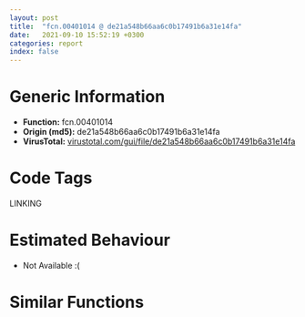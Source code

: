 ```yaml
---
layout: post
title:  "fcn.00401014 @ de21a548b66aa6c0b17491b6a31e14fa"
date:   2021-09-10 15:52:19 +0300
categories: report
index: false
---
```


# Generic Information
- **Function:** fcn.00401014
- **Origin (md5):** de21a548b66aa6c0b17491b6a31e14fa
- **VirusTotal:** [virustotal.com/gui/file/de21a548b66aa6c0b17491b6a31e14fa][virustotal_ref]

# Code Tags
<span class="tag" id="LINKING">LINKING</span>


# Estimated Behaviour
<ul><li class="bhv-desc" id="na">Not Available :(</li></ul>

# Similar Functions
<script type="text/javascript" src="https://www.gstatic.com/charts/loader.js"></script>
<script type="text/javascript">

    google.charts.load('current', {'packages':['corechart']});
    google.charts.setOnLoadCallback(drawChart);

    function drawChart() {
    var data = new google.visualization.DataTable();
        data.addColumn('number', 'X');
        data.addColumn('number', 'Y');
        data.addColumn({type: 'string', role: 'tooltip', 'p': {'html': true}});
        data.addColumn({'type': 'string', 'role': 'style'});
        
        data.addRows([
    [0, 0, '<b><a href="/report/fcn.00401014@de21a548b66aa6c0b17491b6a31e14fa">fcn.00401014</a><br>@de21a548b66aa6c0b17491b6a31e14fa</b><br>', 'point { fill-color: #e0440e; }'],

        ]);

    var options = {
        title: 'Similarity Plot',
        legend: 'none',
        colors: ['#dedbd9', '#e6693e', '#ec8f6e', '#f3b49f', '#f6c7b6'],
        tooltip: {isHtml: true, trigger: 'both'},
        explorer: {
        actions: ["dragToZoom", "rightClickToReset"],
        },
        chartArea: {
        width: '80%',
        height: '80%'
        },
        width: '100%',
        height: '100%'
    };

    var chart = new google.visualization.ScatterChart(document.getElementById('chart_div'));

    chart.draw(data, options);
    }
    
</script>


<div id="chart_div" style="width: 100%px; height: 100%;"></div>

# Disassembled Code
{% highlight nasm %}

jmp 0x4054fb
push ebp
sub esp, 0x48
push 0x108
mov eax, 0x43a5eb
call fcn.0040ca08
mov dword[ebp+0x40], ecx
lea eax, [ebp+0x48]
push eax
push dword[ebp+0x54]
xor edi, edi
mov dword[ebp+0x48], edi
call dword[sym.imp.SHELL32.dll_CommandLineToArgvW]
mov esi, eax
cmp esi, edi
je 0x405bb7
cmp dword[ebp+0x48], edi
je 0x405bb7
xor ebx, ebx
inc ebx
cmp dword[ebp+0x48], ebx
jne 0x4055ff
push dword[esi]
lea ecx, [ebp+0x54]
call fcn.004013e8
push edi
push str.QXMatrix.dll
lea ecx, [ebp+0x54]
mov dword[ebp-4], edi
call fcn.0040114a
cmp eax, 0xffffffff
je 0x405597
push dword[ebp+0x54]
call fcn.0040110e
test eax, eax
pop ecx
je 0x405597
push dword[ebp+0x54]
call dword[sym.imp.KERNEL32.dll_LoadLibraryW]
mov edi, eax
test edi, edi
je 0x405597
push str.UnloadMatrixDriver
push edi
call dword[sym.imp.KERNEL32.dll_GetProcAddress]
test eax, eax
je 0x405590
call eax
push edi
call dword[sym.imp.KERNEL32.dll_FreeLibrary]
mov ecx, dword[ebp+0x54]
or dword[ebp-4], 0xffffffff
add ecx, 0xfffffff0
call fcn.00401050
cmp dword[ebp+0x48], ebx
jne 0x4055ff
push str._sendfailreport
push dword[esi]
call fcn.0040b4e0
test eax, eax
pop ecx
pop ecx
jne 0x4055cc
mov ecx, dword[ebp+0x40]
call fcn.004015eb
mov eax, ebx
jmp 0x405bb9
cmp dword[ebp+0x48], ebx
jne 0x4055ff
push dword[esi]
lea ecx, [ebp+0x54]
call fcn.004013e8
mov ecx, dword[ebp+0x40]
push ebx
push dword[ebp+0x54]
mov dword[ebp-4], ebx
call fcn.0040101e
mov ecx, dword[ebp+0x54]
add ecx, 0xfffffff0
test eax, eax
je 0x405bb2
call fcn.00401050
jmp 0x4055c5
push 3
pop edi
cmp dword[ebp+0x48], edi
jl 0x405bb7
push 0x440004
push dword[esi]
call fcn.0040b4e0
test eax, eax
pop ecx
pop ecx
jne 0x405717
call fcn.0040121c
test eax, eax
je 0x405bb7
push dword[esi+4]
lea ecx, [ebp+0x38]
call fcn.004013e8
push dword[esi+8]
lea ecx, [ebp+0x3c]
mov dword[ebp-4], 2
call fcn.004013e8
push 0x43ff38
lea ecx, [ebp+0x54]
mov byte[ebp-4], 3
call fcn.004013e8
cmp dword[ebp+0x48], edi
mov byte[ebp-4], 4
jbe 0x405683
push dword[esi+edi*4]
lea ecx, [ebp+0x54]
call fcn.004013ed
push 0x440000
lea ecx, [ebp+0x54]
call fcn.00401717
inc edi
cmp edi, dword[ebp+0x48]
jb 0x405665
push ecx
lea eax, [ebp+0x54]
mov dword[ebp+0x34], esp
mov ecx, esp
push eax
call fcn.004010be
push ecx
lea eax, [ebp+0x38]
mov dword[ebp+0x30], esp
mov ecx, esp
push eax
mov byte[ebp-4], 5
call fcn.004010be
mov ecx, dword[ebp+0x40]
mov byte[ebp-4], 4
call fcn.00401569
push 0x4498ac
lea ecx, [ebp+0x44]
mov esi, eax
call fcn.004014a1
xor eax, eax
test esi, esi
setne al
mov byte[ebp-4], 6
lea eax, [eax+eax-1]
push eax
push dword[ebp+0x3c]
lea eax, [ebp+0x44]
push str._sint2_d
push eax
call fcn.00401262
mov esi, dword[ebp+0x44]
mov ecx, dword[ebp+0x40]
add esp, 0x10
push ebx
push esi
call fcn.0040101e
lea ecx, [esi-0x10]
call fcn.00401050
mov ecx, dword[ebp+0x54]
add ecx, 0xfffffff0
call fcn.00401050
mov ecx, dword[ebp+0x3c]
add ecx, 0xfffffff0
call fcn.00401050
mov ecx, dword[ebp+0x38]
jmp 0x405baf
push str._bindicon
push dword[esi]
call fcn.0040b4e0
test eax, eax
pop ecx
pop ecx
jne 0x40598b
cmp dword[ebp+0x48], 6
jne 0x40598b
call dword[0x448134]
push dword[esi+4]
lea ecx, [ebp-0x90]
call fcn.004013b6
push dword[eax]
lea ecx, [ebp+0x28]
mov dword[ebp-4], 7
call fcn.00401280
lea eax, [ebp-0x8c]
cmp dword[ebp-0x90], eax
mov byte[ebp-4], 9
je 0x40577a
push dword[ebp-0x90]
call fcn.0040c0ab
pop ecx
push dword[esi+8]
lea ecx, [ebp-0x114]
call fcn.004013b6
push dword[eax]
lea ecx, [ebp+0x20]
mov byte[ebp-4], 0xa
call fcn.00401280
lea eax, [ebp-0x110]
cmp dword[ebp-0x114], eax
mov byte[ebp-4], 0xc
je 0x4057b4
push dword[ebp-0x114]
call fcn.0040c0ab
pop ecx
push dword[esi+0xc]
lea ecx, [ebp-0x90]
call fcn.004013b6
push dword[eax]
lea ecx, [ebp+4]
mov byte[ebp-4], 0xd
call fcn.00401280
lea eax, [ebp-0x8c]
cmp dword[ebp-0x90], eax
mov byte[ebp-4], 0xf
je 0x4057ee
push dword[ebp-0x90]
call fcn.0040c0ab
pop ecx
push dword[esi+0x10]
lea ecx, [ebp-0x114]
call fcn.004013b6
push dword[eax]
lea ecx, [ebp]
mov byte[ebp-4], 0x10
call fcn.00401280
lea eax, [ebp-0x110]
cmp dword[ebp-0x114], eax
mov byte[ebp-4], 0x12
je 0x405828
push dword[ebp-0x114]
call fcn.0040c0ab
pop ecx
push dword[esi+0x14]
lea ecx, [ebp-0x90]
call fcn.004013b6
push dword[eax]
lea ecx, [ebp+0x10]
mov byte[ebp-4], 0x13
call fcn.00401280
lea eax, [ebp-0x8c]
cmp dword[ebp-0x90], eax
mov byte[ebp-4], 0x15
je 0x405862
push dword[ebp-0x90]
call fcn.0040c0ab
pop ecx
lea eax, [ebp+0x28]
push eax
lea eax, [ebp+0xc]
push eax
call fcn.004012d5
lea eax, [ebp+0x20]
push eax
lea eax, [ebp+8]
push eax
mov byte[ebp-4], 0x16
call fcn.004012d5
lea eax, [ebp+4]
push eax
lea eax, [ebp+0x3c]
push eax
mov byte[ebp-4], 0x17
call fcn.004012d5
lea eax, [ebp]
push eax
lea eax, [ebp+0x38]
push eax
mov byte[ebp-4], 0x18
call fcn.004012d5
lea eax, [ebp+0x10]
push eax
lea eax, [ebp+0x54]
push eax
mov byte[ebp-4], 0x19
call fcn.004012d5
add esp, 0x24
lea eax, [ebp+0x54]
mov dword[ebp+0x34], esp
mov ecx, esp
push eax
mov byte[ebp-4], 0x1a
call fcn.004010be
push ecx
lea eax, [ebp+8]
mov dword[ebp+0x30], esp
mov ecx, esp
push eax
mov byte[ebp-4], 0x1b
call fcn.004010be
push ecx
lea eax, [ebp+0xc]
mov dword[ebp+0x1c], esp
mov ecx, esp
push eax
mov byte[ebp-4], 0x1c
call fcn.004010be
push ecx
lea eax, [ebp+0x38]
mov dword[ebp+0x24], esp
mov ecx, esp
push eax
mov byte[ebp-4], 0x1d
call fcn.004010be
push ecx
lea eax, [ebp+0x3c]
mov dword[ebp+0x44], esp
mov ecx, esp
push eax
mov byte[ebp-4], 0x1e
call fcn.004010be
mov ecx, dword[ebp+0x40]
mov byte[ebp-4], 0x1a
call fcn.0040128f
mov ecx, dword[ebp+0x54]
add ecx, 0xfffffff0
call fcn.00401050
mov ecx, dword[ebp+0x38]
add ecx, 0xfffffff0
call fcn.00401050
mov ecx, dword[ebp+0x3c]
add ecx, 0xfffffff0
call fcn.00401050
mov ecx, dword[ebp+8]
add ecx, 0xfffffff0
call fcn.00401050
mov ecx, dword[ebp+0xc]
add ecx, 0xfffffff0
call fcn.00401050
mov ecx, dword[ebp+0x10]
add ecx, 0xfffffff0
call fcn.00401050
mov ecx, dword[ebp]
add ecx, 0xfffffff0
call fcn.00401050
mov ecx, dword[ebp+4]
add ecx, 0xfffffff0
call fcn.00401050
mov ecx, dword[ebp+0x20]
add ecx, 0xfffffff0
call fcn.00401050
mov ecx, dword[ebp+0x28]
jmp 0x405baf
push str._IECookie
push dword[esi]
call fcn.0040b4e0
test eax, eax
pop ecx
pop ecx
jne 0x405bb7
cmp dword[ebp+0x48], 5
jne 0x405bb7
call dword[0x448134]
push dword[esi+4]
lea ecx, [ebp-0x114]
call fcn.004013b6
push dword[eax]
lea ecx, [ebp+0x44]
mov dword[ebp-4], 0x1f
call fcn.00401280
lea eax, [ebp-0x110]
cmp dword[ebp-0x114], eax
mov byte[ebp-4], 0x21
je 0x4059ee
push dword[ebp-0x114]
call fcn.0040c0ab
pop ecx
push dword[esi+8]
lea ecx, [ebp-0x90]
call fcn.004013b6
push dword[eax]
lea ecx, [ebp+0x18]
mov byte[ebp-4], 0x22
call fcn.00401280
lea eax, [ebp-0x8c]
cmp dword[ebp-0x90], eax
mov byte[ebp-4], 0x24
je 0x405a28
push dword[ebp-0x90]
call fcn.0040c0ab
pop ecx
push dword[esi+0xc]
lea ecx, [ebp-0x114]
call fcn.004013b6
push dword[eax]
lea ecx, [ebp+0x2c]
mov byte[ebp-4], 0x25
call fcn.00401280
lea eax, [ebp-0x110]
cmp dword[ebp-0x114], eax
mov byte[ebp-4], 0x27
je 0x405a62
push dword[ebp-0x114]
call fcn.0040c0ab
pop ecx
push dword[esi+0x10]
lea ecx, [ebp-0x90]
call fcn.004013b6
push dword[eax]
lea ecx, [ebp+0x14]
mov byte[ebp-4], 0x28
call fcn.00401280
lea eax, [ebp-0x8c]
cmp dword[ebp-0x90], eax
mov byte[ebp-4], 0x2a
je 0x405a9c
push dword[ebp-0x90]
call fcn.0040c0ab
pop ecx
mov ecx, dword[ebp+0x44]
xor eax, eax
cmp dword[ecx-0xc], eax
je 0x405b8b
mov ecx, dword[ebp+0x18]
cmp dword[ecx-0xc], eax
je 0x405b8b
mov ecx, dword[ebp+0x2c]
cmp dword[ecx-0xc], eax
je 0x405b8b
mov ecx, dword[ebp+0x14]
cmp dword[ecx-0xc], eax
je 0x405b8b
lea eax, [ebp+0x44]
push eax
lea eax, [ebp+0x34]
push eax
call fcn.004012d5
lea eax, [ebp+0x18]
push eax
lea eax, [ebp+0x30]
push eax
mov byte[ebp-4], 0x2b
call fcn.004012d5
lea eax, [ebp+0x2c]
push eax
lea eax, [ebp+0x1c]
push eax
mov byte[ebp-4], 0x2c
call fcn.004012d5
lea eax, [ebp+0x14]
push eax
lea eax, [ebp+0x24]
push eax
mov byte[ebp-4], 0x2d
call fcn.004012d5
push dword[ebp+0x24]
mov byte[ebp-4], 0x2e
call fcn.0040e6f1
add esp, 0x24
push eax
push ecx
lea eax, [ebp+0x1c]
mov dword[ebp+0x54], esp
mov ecx, esp
push eax
call fcn.004010be
push ecx
lea eax, [ebp+0x30]
mov dword[ebp+0x28], esp
mov ecx, esp
push eax
mov byte[ebp-4], 0x2f
call fcn.004010be
push ecx
lea eax, [ebp+0x34]
mov dword[ebp+0x20], esp
mov ecx, esp
push eax
mov byte[ebp-4], 0x30
call fcn.004010be
mov ecx, dword[ebp+0x40]
mov byte[ebp-4], 0x2e
call fcn.00401334
mov ecx, dword[ebp+0x24]
add ecx, 0xfffffff0
call fcn.00401050
mov ecx, dword[ebp+0x1c]
add ecx, 0xfffffff0
call fcn.00401050
mov ecx, dword[ebp+0x30]
add ecx, 0xfffffff0
call fcn.00401050
mov ecx, dword[ebp+0x34]
add ecx, 0xfffffff0
call fcn.00401050
mov ecx, dword[ebp+0x14]
add ecx, 0xfffffff0
call fcn.00401050
mov ecx, dword[ebp+0x2c]
add ecx, 0xfffffff0
call fcn.00401050
mov ecx, dword[ebp+0x18]
add ecx, 0xfffffff0
call fcn.00401050
mov ecx, dword[ebp+0x44]
add ecx, 0xfffffff0
call fcn.00401050
xor eax, eax
mov ecx, dword[ebp-0xc]
mov dword
pop ecx
pop edi
pop esi
pop ebx
add ebp, 0x4c
leave
ret 4

{% endhighlight %}

[virustotal_ref]: https://www.virustotal.com/gui/file/de21a548b66aa6c0b17491b6a31e14fa